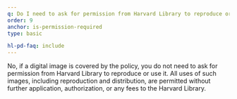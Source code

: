 ```yaml
---
q: Do I need to ask for permission from Harvard Library to reproduce or publish such digital images?
order: 9
anchor: is-permission-required
type: basic

hl-pd-faq: include
---
```

No, if a digital image is covered by the policy, you do not need to ask for permission from Harvard Library to reproduce or use it. All uses of such images, including reproduction and distribution, are permitted without further application, authorization, or any fees to the Harvard Library.
